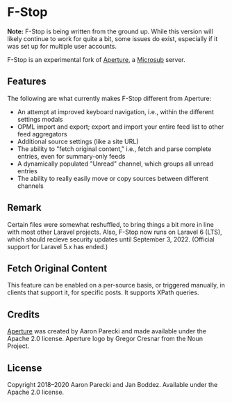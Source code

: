 # F-Stop
**Note:** F-Stop is being written from the ground up. While this version will likely continue to work for quite a bit, some issues do exist, especially if it was set up for multiple user accounts.

F-Stop is an experimental fork of [Aperture](https://aperture.p3k.io), a [Microsub](https://indieweb.org/Microsub) server.

## Features
The following are what currently makes F-Stop different from Aperture:
- An attempt at improved keyboard navigation, i.e., within the different settings modals
- OPML import and export; export and import your entire feed list to other feed aggregators
- Additional source settings (like a site URL)
- The ability to "fetch original content," i.e., fetch and parse complete entries, even for summary-only feeds
- A dynamically populated "Unread" channel, which groups all unread entries
- The ability to really easily move or copy sources between different channels

## Remark
Certain files were somewhat reshuffled, to bring things a bit more in line with most other Laravel projects. Also, F-Stop now runs on Laravel 6 (LTS), which should recieve security updates until September 3, 2022. (Official support for Laravel 5.x has ended.)

## Fetch Original Content
This feature can be enabled on a per-source basis, or triggered manually, in clients that support it, for specific posts. It supports XPath queries.

## Credits
[Aperture](https://github.com/aaronpk/Aperture) was created by Aaron Parecki and made available under the Apache 2.0 license. Aperture logo by Gregor Cresnar from the Noun Project.

## License
Copyright 2018–2020 Aaron Parecki and Jan Boddez. Available under the Apache 2.0 license.
